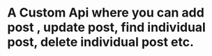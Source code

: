 # A Custom Api where you can add post , update post, find individual post, delete individual post etc.
